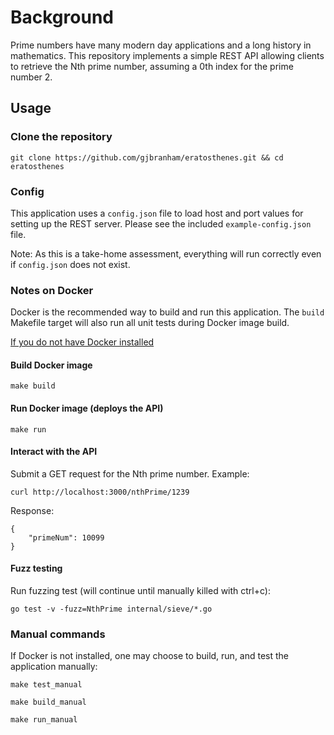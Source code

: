 # Background

Prime numbers have many modern day applications and a long history in mathematics. This repository implements a simple REST API allowing clients to retrieve the Nth prime number, assuming a 0th index for the prime number 2.

## Usage

### Clone the repository

`git clone https://github.com/gjbranham/eratosthenes.git && cd eratosthenes`

### Config

This application uses a `config.json` file to load host and port values for setting up the REST server. Please see the included `example-config.json` file.

Note: As this is a take-home assessment, everything will run correctly even if `config.json` does not exist.

### Notes on Docker

Docker is the recommended way to build and run this application. The `build` Makefile target will also run all unit tests during Docker image build.

[If you do not have Docker installed](#manual-commands)

#### Build Docker image

`make build`

#### Run Docker image (deploys the API)

`make run`

#### Interact with the API

Submit a GET request for the Nth prime number. Example:

`curl http://localhost:3000/nthPrime/1239`

Response:

```
{
    "primeNum": 10099
}
```

#### Fuzz testing

Run fuzzing test (will continue until manually killed with ctrl+c):

`go test -v -fuzz=NthPrime internal/sieve/*.go`

### Manual commands

If Docker is not installed, one may choose to build, run, and test the application manually:

`make test_manual`

`make build_manual`

`make run_manual`
